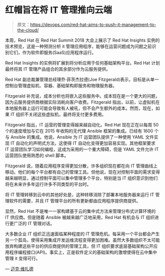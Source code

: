# 红帽旨在将 IT 管理推向云端

> 原文：<https://devops.com/red-hat-aims-to-push-it-management-to-the-cloud/>

本周，Red Hat 在 Red Hat Summit 2018 大会上展示了 Red Hat Insights 实例的技术预览，这是一种预测分析 it 管理应用程序，能够在运营问题成为问题之前识别它们，作为软件即服务(SaaS)应用程序运行。

Red Hat Insights 的实例将扩展到将分析应用于任何基础架构平台。Red Hat 计划最终将其 IT 管理产品组合的其余部分作为云服务提供。

Red Hat 副总裁兼管理总经理乔·菲茨杰拉德(Joe Fitzgerald)表示，目标是从单一控制台管理虚拟机、容器、基础架构即服务和物理服务器。

Fitzgerald 补充说，成本分析也将嵌入这些服务中。成本现在是一个更大的问题，因为云服务提供商根据实际消耗向客户收费。Fitzgerald 指出，以前，让虚拟机在本地服务器上运行可能会导致有人被吼，但不会产生额外的成本。然而，现在，如果 IT 组织不关闭这些虚拟机，最终将支付更多费用。

Fitzgerald 指出，IT 运营的管理变得越来越自动化。Red Hat 现在正在以每周 50 个的速度增加与它在 2015 年收购的无代理 Ansible 框架的集成。已经有 1600 个与 Ansible 的集成。他说，Ansible 为 IT 运营团队提供了一种使用 YAML 文件实现 IT 自动化的声明式方法，这使得 IT 自动化变得更加容易实现。其他框架要求 IT 运营团队学习如何编程，这成为采用的一个重大障碍，但是 YAML 文件允许 IT 运营团队使用熟悉的 shell 脚本。

Fitzgerald 说，随着应用程序变得更加分散，许多组织现在都在向 IT 管理曲线上移动。他们的每个平台都有自己的管理工具。但他说，现在对控制平面的需求变得越来越明显，通过控制平面可以集中管理多个平台，特别是当 IT 组织意识到他们将在未来许多年运行许多不同类型的平台时。

将 IT 管理转移到云中的其他好处是，这种转移消除了部署本地服务器来运行 IT 管理软件的需要，并且 IT 管理平台的所有更新都由应用程序提供商提供。

显然，Red Hat 不是唯一一家构建基于云的集中式方法来管理分布式计算环境的 IT 供应商。但是随着 Ansible 被越来越广泛地采用，Red Hat 有机会与 IT 组织进行更广泛的 IT 管理对话。

大多数企业 IT 组织正迅速面临某种程度的 IT 管理危机。每采用一个平台都会产生另一个孤岛，使得采用集成开发运维流程变得更加困难。虽然大多数组织不太可能放弃构建这些平台的供应商提供的管理工具，但 IT 组织要求底层基础架构公开应用程序编程接口(API)。事实上，正是软件定义的基础架构的激增使得在云中集中管理 it 变得可行。

— [迈克·维扎德](https://devops.com/author/mike-vizard/)